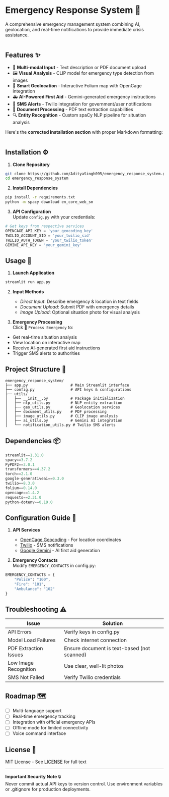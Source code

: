 ```
```
# Emergency Response System 🚨

A comprehensive emergency management system combining AI, geolocation, and real-time notifications to provide immediate crisis assistance.
```
```
## Features ✨

- 📝 **Multi-modal Input** - Text description or PDF document upload
- 🖼️ **Visual Analysis** - CLIP model for emergency type detection from images
- 📍 **Smart Geolocation** - Interactive Folium map with OpenCage integration
- 🚑 **AI-Powered First Aid** - Gemini-generated emergency instructions
- 📱 **SMS Alerts** - Twilio integration for government/user notifications
- 📄 **Document Processing** - PDF text extraction capabilities
- 🔍 **Entity Recognition** - Custom spaCy NLP pipeline for situation analysis

Here's the **corrected installation section** with proper Markdown formatting:
```
```
## Installation ⚙️

1. **Clone Repository**
```bash
git clone https://github.com/AdityaSingh095/emergency_response_system.git
cd emergency_response_system
```

2. **Install Dependencies**
```bash
pip install -r requirements.txt
python -m spacy download en_core_web_sm
```

3. **API Configuration**  
Update `config.py` with your credentials:
```python
# Get keys from respective services
OPENCAGE_API_KEY = 'your_geocoding_key'
TWILIO_ACCOUNT_SID = 'your_twilio_sid'
TWILIO_AUTH_TOKEN = 'your_twilio_token' 
GEMINI_API_KEY = 'your_gemini_key'
```




## Usage 🚀

1. **Launch Application**
```bash
streamlit run app.py
```

2. **Input Methods**  
   - *Direct Input*: Describe emergency & location in text fields  
   - *Document Upload*: Submit PDF with emergency details  
   - *Image Upload*: Optional situation photo for visual analysis

3. **Emergency Processing**  
Click 🚨 `Process Emergency` to:
- Get real-time situation analysis
- View location on interactive map
- Receive AI-generated first aid instructions
- Trigger SMS alerts to authorities

## Project Structure 📂
```
emergency_response_system/
├── app.py                   # Main Streamlit interface
├── config.py                # API keys & configurations
├── utils/
│   ├── __init__.py          # Package initialization
│   ├── nlp_utils.py         # NLP entity extraction
│   ├── geo_utils.py         # Geolocation services
│   ├── document_utils.py    # PDF processing
│   ├── image_utils.py       # CLIP image analysis
│   ├── ai_utils.py          # Gemini AI integration
│   └── notification_utils.py # Twilio SMS alerts
```

## Dependencies 📦
```python
streamlit==1.31.0
spacy==3.7.2
PyPDF2==3.0.1
transformers==4.37.2
torch==2.1.0
google-generativeai==0.3.0
twilio==8.3.0
folium==0.14.0
opencage==1.4.2
requests==2.31.0
python-dotenv==0.19.0
```

## Configuration Guide 🔐
1. **API Services**  
   - [OpenCage Geocoding](https://opencagedata.com/) - For location coordinates  
   - [Twilio](https://www.twilio.com/) - SMS notifications  
   - [Google Gemini](https://ai.google.dev/) - AI first aid generation  

2. **Emergency Contacts**  
Modify `EMERGENCY_CONTACTS` in config.py:
```python
EMERGENCY_CONTACTS = {
    "Police": "100",
    "Fire": "101", 
    "Ambulance": "102"
}
```

## Troubleshooting ⚠️
| Issue | Solution |
|-------|----------|
| API Errors | Verify keys in config.py |
| Model Load Failures | Check internet connection |
| PDF Extraction Issues | Ensure document is text-based (not scanned) |
| Low Image Recognition | Use clear, well-lit photos |
| SMS Not Failed | Verify Twilio credentials | 

## Roadmap 🗺️
- [ ] Multi-language support
- [ ] Real-time emergency tracking
- [ ] Integration with official emergency APIs
- [ ] Offline mode for limited connectivity
- [ ] Voice command interface

## License 📄
MIT License - See [LICENSE](LICENSE) for full text

---

**Important Security Note** 🔒  
Never commit actual API keys to version control. Use environment variables or .gitignore for production deployments.
```
